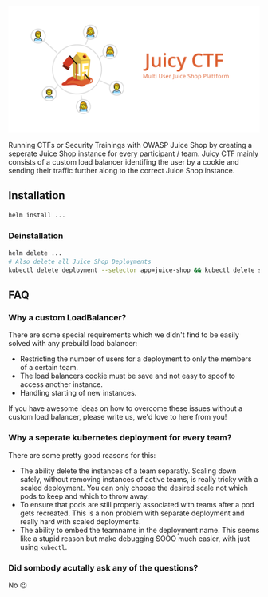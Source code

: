 ![Juicy CTF, Multi User Juice Shop Plattform](./cover.svg)

Running CTFs or Security Trainings with OWASP Juice Shop by creating a seperate Juice Shop instance for every participant / team. Juicy CTF mainly consists of a custom load balancer identifing the user by a cookie and sending their traffic further along to the correct Juice Shop instance.

## Installation

```sh
helm install ...
```

### Deinstallation

```sh
helm delete ...
# Also delete all Juice Shop Deployments
kubectl delete deployment --selector app=juice-shop && kubectl delete service --selector app=juice-shop
```

## FAQ

### Why a custom LoadBalancer?

There are some special requirements which we didn't find to be easily solved with any prebuild load balancer:

- Restricting the number of users for a deployment to only the members of a certain team.
- The load balancers cookie must be save and not easy to spoof to access another instance.
- Handling starting of new instances.

If you have awesome ideas on how to overcome these issues without a custom load balancer, please write us, we'd love to here from you!

### Why a seperate kubernetes deployment for every team?

There are some pretty good reasons for this:

- The ability delete the instances of a team separatly. Scaling down safely, without removing instances of active teams, is really tricky with a scaled deployment. You can only choose the desired scale not which pods to keep and which to throw away.
- To ensure that pods are still properly associated with teams after a pod gets recreated. This is a non problem with separate deployment and really hard with scaled deployments.
- The ability to embed the teamname in the deployment name. This seems like a stupid reason but make debugging SOOO much easier, with just using `kubectl`.

### Did sombody acutally ask any of the questions?

No 😉
